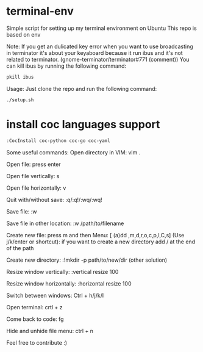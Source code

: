 


# terminal-env

Simple script for setting up my terminal environment on Ubuntu
This repo is based on env

Note: If you get an dulicated key error when you want to use broadcasting in terminator it's about your keyaboard because it run ibus and it's not related to terminator. (gnome-terminator/terminator#771 (comment)) You can kill ibus by running the following command:
```bash
pkill ibus
```
Usage:
Just clone the repo and run the following command:
```bash
./setup.sh
```
# install coc languages support
```bash
:CocInstall coc-python coc-go coc-yaml
```
Some useful commands:
Open directory in VIM: vim .

Open file: press enter

Open file vertically: s

Open file horizontally: v

Quit with/without save: :q/:q!/:wq/:wq!

Save file: :w

Save file in other location: :w /path/to/filename

Create new file: press m and then Menu: [ (a)dd ,m,d,r,o,c,p,l,C,s] (Use j/k/enter or shortcut): if you want to create a new directory add / at the end of the path

Create new directory: :!mkdir -p path/to/new/dir (other solution)

Resize window vertically: :vertical resize 100

Resize window horizontally: :horizontal resize 100

Switch between windows: Ctrl + h/j/k/l

Open terminal: crtl + z

Come back to code: fg

Hide and unhide file menu: ctrl + n

Feel free to contribute :)
